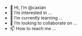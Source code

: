- 👋 Hi, I’m @caxian
- 👀 I’m interested in ...
- 🌱 I’m currently learning ...
- 💞️ I’m looking to collaborate on ...
- 📫 How to reach me ...

<!---
caxian/caxian is a ✨ special ✨ repository because its `README.md` (this file) appears on your GitHub profile.
You can click the Preview link to take a look at your changes.
--->
